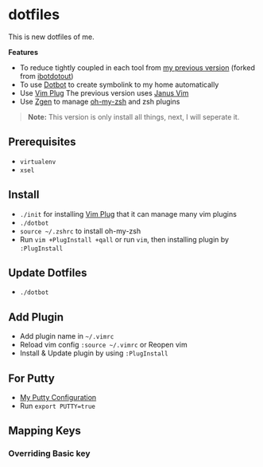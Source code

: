 # dotfiles
This is new dotfiles of me.

**Features**
- To reduce tightly coupled in each tool from [my previous version](https://github.com/mildronize/dotfiles-legacy) (forked from [ibotdotout](https://github.com/ibotdotout/dotfiles))
- To use [Dotbot](https://github.com/anishathalye/dotbot/) to create symbolink to my home automatically
- Use [Vim Plug]
The previous version uses [Janus Vim](https://github.com/carlhuda/janus)
- Use [Zgen](https://github.com/tarjoilija/zgen) to manage [oh-my-zsh](https://github.com/robbyrussell/oh-my-zsh) and zsh plugins

> **Note:** This version is only install all things, next, I will seperate it.

## Prerequisites
- `virtualenv`
- `xsel`

## Install
- `./init` for installing [Vim Plug] that it can manage many vim plugins
- `./dotbot`
- `source ~/.zshrc` to install oh-my-zsh
- Run `vim +PlugInstall +qall` or run `vim`, then installing plugin by `:PlugInstall`

## Update Dotfiles
- `./dotbot`

## Add Plugin
- Add plugin name in `~/.vimrc`
- Reload vim config `:source ~/.vimrc` or Reopen vim
- Install & Update plugin by using `:PlugInstall`

## For Putty
- [My Putty Configuration](https://gist.githubusercontent.com/mildronize/3ffffa30b98ddaa7d942/raw/13126c182b15289d44b352d17e0ad27d086650da/mildronize-putty-sessions.reg)
- Run `export PUTTY=true`

[Vim Plug]: https://github.com/junegunn/vim-plug.git

## Mapping Keys

### Overriding Basic key
